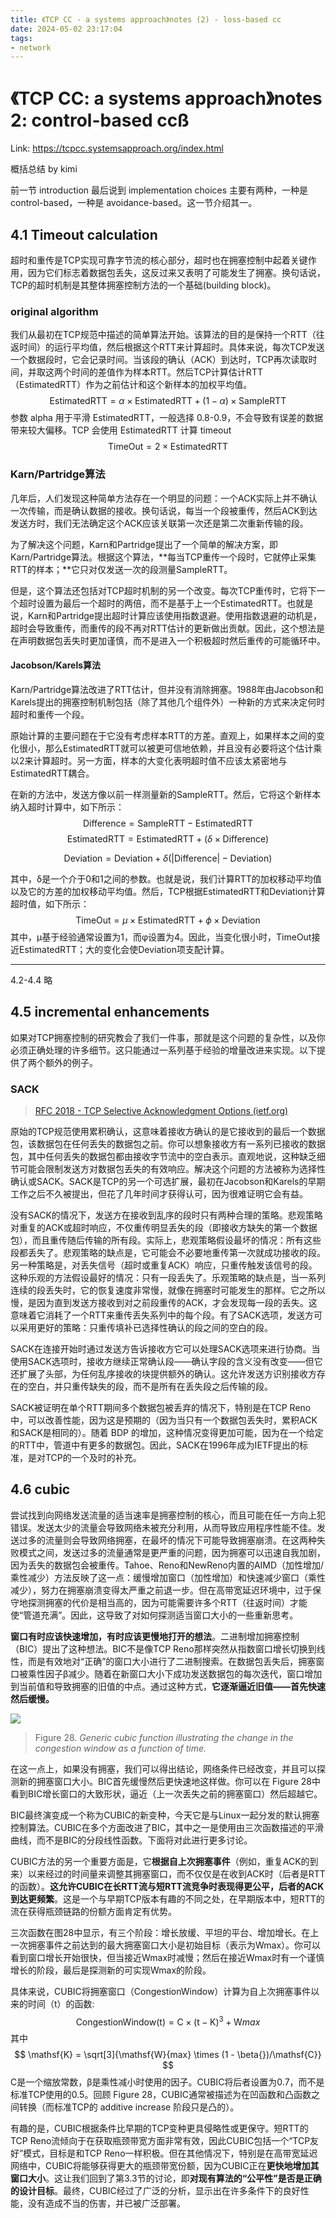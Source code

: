 ```yaml
---
title: 《TCP CC - a systems approach》notes (2) - loss-based cc
date: 2024-05-02 23:17:04
tags:
- network
---
```


# 《TCP CC: a systems approach》notes 2: control-based ccß

Link: https://tcpcc.systemsapproach.org/index.html 

概括总结 by kimi

前一节 introduction 最后说到 implementation choices 主要有两种，一种是 control-based，一种是 avoidance-based。这一节介绍其一。

## 4.1 Timeout calculation

超时和重传是TCP实现可靠字节流的核心部分，超时也在拥塞控制中起着关键作用，因为它们标志着数据包丢失，这反过来又表明了可能发生了拥塞。换句话说，TCP的超时机制是其整体拥塞控制方法的一个基础(building block)。

### original algorithm

我们从最初在TCP规范中描述的简单算法开始。该算法的目的是保持一个RTT（往返时间）的运行平均值，然后根据这个RTT来计算超时。具体来说，每次TCP发送一个数据段时，它会记录时间。当该段的确认（ACK）到达时，TCP再次读取时间，并取这两个时间的差值作为样本RTT。然后TCP计算估计RTT（EstimatedRTT）作为之前估计和这个新样本的加权平均值。
$$
\mathsf{EstimatedRTT} = \alpha \times \mathsf{EstimatedRTT} + (1 - \alpha{}) \times \mathsf{SampleRTT}
$$
参数 alpha 用于平滑 EstimatedRTT，一般选择 0.8-0.9，不会导致有误差的数据带来较大偏移。TCP 会使用 EstimatedRTT 计算 timeout
$$
\mathsf{TimeOut = 2} \times \mathsf{EstimatedRTT}
$$

### Karn/Partridge算法

几年后，人们发现这种简单方法存在一个明显的问题：一个ACK实际上并不确认一次传输，而是确认数据的接收。换句话说，每当一个段被重传，然后ACK到达发送方时，我们无法确定这个ACK应该关联第一次还是第二次重新传输的段。

为了解决这个问题，Karn和Partridge提出了一个简单的解决方案，即Karn/Partridge算法。根据这个算法，**每当TCP重传一个段时，它就停止采集RTT的样本；**它只对仅发送一次的段测量SampleRTT。

但是，这个算法还包括对TCP超时机制的另一个改变。每次TCP重传时，它将下一个超时设置为最后一个超时的两倍，而不是基于上一个EstimatedRTT。也就是说，Karn和Partridge提出超时计算应该使用指数退避。使用指数退避的动机是，超时会导致重传，而重传的段不再对RTT估计的更新做出贡献。因此，这个想法是在声明数据包丢失时更加谨慎，而不是进入一个积极超时然后重传的可能循环中。

#### Jacobson/Karels算法

Karn/Partridge算法改进了RTT估计，但并没有消除拥塞。1988年由Jacobson和Karels提出的拥塞控制机制包括（除了其他几个组件外）一种新的方式来决定何时超时和重传一个段。

原始计算的主要问题在于它没有考虑样本RTT的方差。直观上，如果样本之间的变化很小，那么EstimatedRTT就可以被更可信地依赖，并且没有必要将这个估计乘以2来计算超时。另一方面，样本的大变化表明超时值不应该太紧密地与EstimatedRTT耦合。

在新的方法中，发送方像以前一样测量新的SampleRTT。然后，它将这个新样本纳入超时计算中，如下所示：
$$
\mathsf{Difference = SampleRTT - EstimatedRTT} 
$$
$$
\mathsf{EstimatedRTT = EstimatedRTT} + ( \delta \times \mathsf{Difference)}
$$

$$
\mathsf{Deviation = Deviation} + \delta \mathsf{(| Difference | - Deviation)}
$$



其中，δ是一个介于0和1之间的参数。也就是说，我们计算RTT的加权移动平均值以及它的方差的加权移动平均值。然后，TCP根据EstimatedRTT和Deviation计算超时值，如下所示：
$$
\mathsf{TimeOut} = \mu \times \mathsf{EstimatedRTT} + \phi \times \mathsf{Deviation}
$$
其中，μ基于经验通常设置为1，而φ设置为4。因此，当变化很小时，TimeOut接近EstimatedRTT；大的变化会使Deviation项支配计算。



---

4.2-4.4 略



## 4.5 incremental enhancements

如果对TCP拥塞控制的研究教会了我们一件事，那就是这个问题的复杂性，以及你必须正确处理的许多细节。这只能通过一系列基于经验的增量改进来实现。以下提供了两个额外的例子。

### SACK

> [RFC 2018 - TCP Selective Acknowledgment Options (ietf.org)](https://datatracker.ietf.org/doc/html/rfc2018)

原始的TCP规范使用累积确认，这意味着接收方确认的是它接收到的最后一个数据包，该数据包在任何丢失的数据包之前。你可以想象接收方有一系列已接收的数据包，其中任何丢失的数据包都由接收字节流中的空白表示。直观地说，这种缺乏细节可能会限制发送方对数据包丢失的有效响应。解决这个问题的方法被称为选择性确认或SACK。SACK是TCP的另一个可选扩展，最初在Jacobson和Karels的早期工作之后不久被提出，但花了几年时间才获得认可，因为很难证明它会有益。

没有SACK的情况下，发送方在接收到乱序的段时只有两种合理的策略。悲观策略对重复的ACK或超时响应，不仅重传明显丢失的段（即接收方缺失的第一个数据包），而且重传随后传输的所有段。实际上，悲观策略假设最坏的情况：所有这些段都丢失了。悲观策略的缺点是，它可能会不必要地重传第一次就成功接收的段。另一种策略是，对丢失信号（超时或重复ACK）响应，只重传触发该信号的段。这种乐观的方法假设最好的情况：只有一段丢失了。乐观策略的缺点是，当一系列连续的段丢失时，它的恢复速度非常慢，就像在拥塞时可能发生的那样。它之所以慢，是因为直到发送方接收到对之前段重传的ACK，才会发现每一段的丢失。这意味着它消耗了一个RTT来重传丢失系列中的每个段。有了SACK选项，发送方可以采用更好的策略：只重传填补已选择性确认的段之间的空白的段。

SACK在连接开始时通过发送方告诉接收方它可以处理SACK选项来进行协商。当使用SACK选项时，接收方继续正常确认段——确认字段的含义没有改变——但它还扩展了头部，为任何乱序接收的块提供额外的确认。这允许发送方识别接收方存在的空白，并只重传缺失的段，而不是所有在丢失段之后传输的段。

SACK被证明在单个RTT期间多个数据包被丢弃的情况下，特别是在TCP Reno中，可以改善性能，因为这是预期的（因为当只有一个数据包丢失时，累积ACK和SACK是相同的）。随着 BDP 的增加，这种情况变得更加可能，因为在一个给定的RTT中，管道中有更多的数据包。因此，SACK在1996年成为IETF提出的标准，是对TCP的一个及时的补充。

## 4.6 cubic

尝试找到向网络发送流量的适当速率是拥塞控制的核心，而且可能在任一方向上犯错误。发送太少的流量会导致网络未被充分利用，从而导致应用程序性能不佳。发送过多的流量则会导致网络拥塞，在最坏的情况下可能导致拥塞崩溃。在这两种失败模式之间，发送过多的流量通常是更严重的问题，因为拥塞可以迅速自我加剧，因为丢失的数据包会被重传。Tahoe、Reno和NewReno内置的AIMD（加性增加/乘性减少）方法反映了这一点：缓慢增加窗口（加性增加）和快速减少窗口（乘性减少），努力在拥塞崩溃变得太严重之前退一步。但在高带宽延迟环境中，过于保守地探测拥塞的代价是相当高的，因为可能需要许多个RTT（往返时间）才能使“管道充满”。因此，这导致了对如何探测适当窗口大小的一些重新思考。

**窗口有时应该快速增加，有时应该更慢地打开的想法**。二进制增加拥塞控制（BIC）提出了这种想法。BIC不是像TCP Reno那样突然从指数窗口增长切换到线性，而是有效地对“正确”的窗口大小进行了二进制搜索。在数据包丢失后，拥塞窗口被乘性因子β减少。随着在新窗口大小下成功发送数据包的每次迭代，窗口增加到当前值和导致拥塞的旧值的中点。通过这种方式，**它逐渐逼近旧值——首先快速然后缓慢。**

![](https://tcpcc.systemsapproach.org/_images/Slide9.png)

> Figure 28. *Generic cubic function illustrating the change in the congestion window as a function of time.*

在这一点上，如果没有拥塞，我们可以得出结论，网络条件已经改变，并且可以探测新的拥塞窗口大小。BIC首先缓慢然后更快速地这样做。你可以在 Figure 28中看到BIC增长窗口的大致形状，逼近（上一次丢失之前的拥塞窗口）然后超越它。

BIC最终演变成一个称为CUBIC的新变种，今天它是与Linux一起分发的默认拥塞控制算法。CUBIC在多个方面改进了BIC，其中之一是使用由三次函数描述的平滑曲线，而不是BIC的分段线性函数。下面将对此进行更多讨论。

CUBIC方法的另一个重要方面是，它**根据自上次拥塞事件**（例如，重复ACK的到来）以来经过的时间量来调整其拥塞窗口，而不仅仅是在收到ACK时（后者是RTT的函数）。**这允许CUBIC在长RTT流与短RTT流竞争时表现得更公平，后者的ACK到达更频繁**。这是一个与早期TCP版本有趣的不同之处，在早期版本中，短RTT的流在获得瓶颈链路的份额方面肯定有优势。

三次函数在图28中显示，有三个阶段：增长放缓、平坦的平台、增加增长。在上一次拥塞事件之前达到的最大拥塞窗口大小是初始目标（表示为Wmax）。你可以看到窗口增长开始很快，但当接近Wmax时减慢；然后在接近Wmax时有一个谨慎增长的阶段，最后是探测新的可实现Wmax的阶段。

具体来说，CUBIC将拥塞窗口（CongestionWindow）计算为自上次拥塞事件以来的时间（t）的函数:
$$
\mathsf{CongestionWindow(t)} = \mathsf{C} \times \mathsf{(t-K)}^{3} + \mathsf{W}{max}
$$
其中
$$
\mathsf{K} =  \sqrt[3]{\mathsf{W}{max} \times (1 - \beta{})/\mathsf{C}}
$$
C是一个缩放常数，β是乘性减小时使用的因子。CUBIC将后者设置为0.7，而不是标准TCP使用的0.5。回顾 Figure 28，CUBIC通常被描述为在凹函数和凸函数之间转换（而标准TCP的 additive increase 阶段只是凸的）。

有趣的是，CUBIC根据条件比早期的TCP变种更具侵略性或更保守。短RTT的TCP Reno流倾向于在获取瓶颈带宽方面非常有效，因此CUBIC包括一个“TCP友好”模式，目标是和TCP Reno一样积极。但在其他情况下，特别是在高带宽延迟网络中，CUBIC将能够获得更大的瓶颈带宽份额，因为CUBIC正在**更快地增加其窗口大小**。这让我们回到了第3.3节的讨论，即**对现有算法的“公平性”是否是正确的设计目标**。最终，CUBIC经过了广泛的分析，显示出在许多条件下的良好性能，没有造成不当的伤害，并已被广泛部署。
